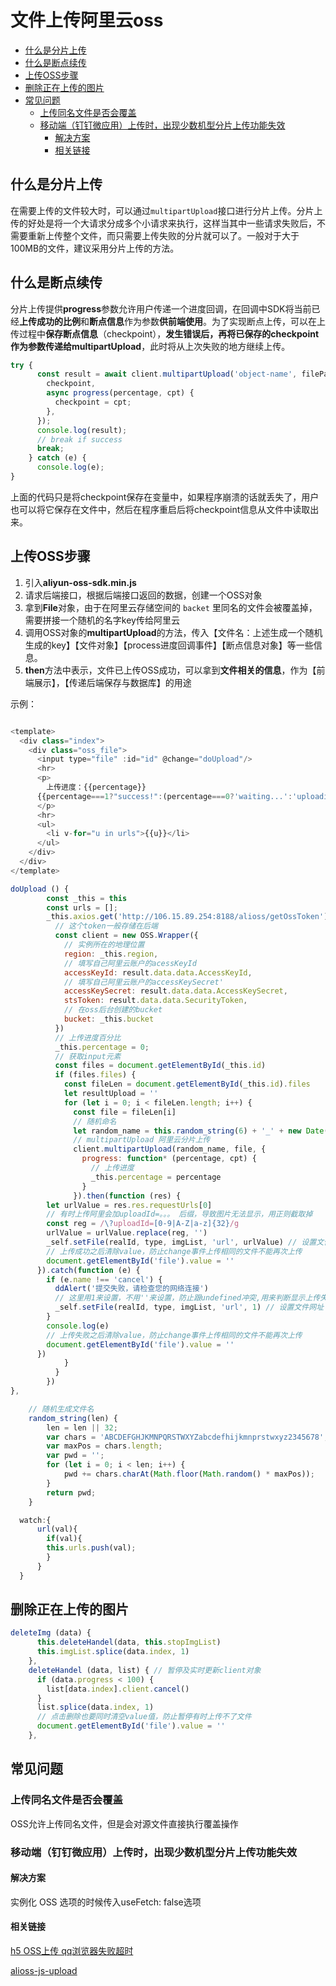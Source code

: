 # 文件上传阿里云oss
<!-- TOC -->

- [什么是分片上传](#什么是分片上传)
- [什么是断点续传](#什么是断点续传)
- [上传OSS步骤](#上传oss步骤)
- [删除正在上传的图片](#删除正在上传的图片)
- [常见问题](#常见问题)
  - [上传同名文件是否会覆盖](#上传同名文件是否会覆盖)
  - [移动端（钉钉微应用）上传时，出现少数机型分片上传功能失效](#移动端钉钉微应用上传时出现少数机型分片上传功能失效)
    - [解决方案](#解决方案)
    - [相关链接](#相关链接)

<!-- /TOC -->
## 什么是分片上传

在需要上传的文件较大时，可以通过`multipartUpload`接口进行分片上传。分片上传的好处是将一个大请求分成多个小请求来执行，这样当其中一些请求失败后，不需要重新上传整个文件，而只需要上传失败的分片就可以了。一般对于大于100MB的文件，建议采用分片上传的方法。

## 什么是断点续传

分片上传提供**progress**参数允许用户传递一个进度回调，在回调中SDK将当前已经**上传成功的比例**和**断点信息**作为参数**供前端使用**。为了实现断点上传，可以在上传过程中**保存断点信息**（checkpoint），**发生错误后，再将已保存的checkpoint作为参数传递给multipartUpload**，此时将从上次失败的地方继续上传。

```js
try {
      const result = await client.multipartUpload('object-name', filePath, {
        checkpoint,
        async progress(percentage, cpt) {
          checkpoint = cpt;
        },
      });
      console.log(result);
      // break if success
      break;
    } catch (e) {
      console.log(e);
}
```

上面的代码只是将checkpoint保存在变量中，如果程序崩溃的话就丢失了，用户也可以将它保存在文件中，然后在程序重启后将checkpoint信息从文件中读取出来。

## 上传OSS步骤

1. 引入**aliyun-oss-sdk.min.js**
2. 请求后端接口，根据后端接口返回的数据，创建一个OSS对象
3. 拿到**File**对象，由于在阿里云存储空间的 `backet` 里同名的文件会被覆盖掉，需要拼接一个随机的名字key传给阿里云
4. 调用OSS对象的**multipartUpload**的方法，传入【文件名：上述生成一个随机生成的key】【文件对象】【process进度回调事件】【断点信息对象】等一些信息。
5. **then**方法中表示，文件已上传OSS成功，可以拿到**文件相关的信息**，作为【前端展示】，【传递后端保存与数据库】的用途

示例：

```js

<template>
  <div class="index">
    <div class="oss_file">
      <input type="file" :id="id" @change="doUpload"/>
      <hr>
      <p>
        上传进度：{{percentage}}
      {{percentage===1?"success!":(percentage===0?'waiting...':'uploading')}}
      </p>
      <hr>
      <ul>
        <li v-for="u in urls">{{u}}</li>
      </ul>
    </div>
  </div>
</template>

doUpload () {
        const _this = this
        const urls = [];
        _this.axios.get('http://106.15.89.254:8188/alioss/getOssToken').then((result) => {
          // 这个token一般存储在后端
          const client = new OSS.Wrapper({
            // 实例所在的地理位置
            region: _this.region,
            // 填写自己阿里云账户的acessKeyId
            accessKeyId: result.data.data.AccessKeyId,
            // 填写自己阿里云账户的accessKeySecret'
            accessKeySecret: result.data.data.AccessKeySecret,
            stsToken: result.data.data.SecurityToken,
            // 在oss后台创建的bucket
            bucket: _this.bucket
          })
          // 上传进度百分比
          _this.percentage = 0;
          // 获取input元素
          const files = document.getElementById(_this.id)
          if (files.files) {
            const fileLen = document.getElementById(_this.id).files
            let resultUpload = ''
            for (let i = 0; i < fileLen.length; i++) {
              const file = fileLen[i]
              // 随机命名
              let random_name = this.random_string(6) + '_' + new Date().getTime() + '.' + file.name.split('.').pop()
              // multipartUpload 阿里云分片上传
              client.multipartUpload(random_name, file, {
                progress: function* (percentage, cpt) {
                  // 上传进度
                  _this.percentage = percentage
                }
              }).then(function (res) {
        let urlValue = res.res.requestUrls[0]
        // 有时上传阿里会加uploadId=。。。 后缀，导致图片无法显示，用正则截取掉
        const reg = /\?uploadId=[0-9|A-Z|a-z]{32}/g
        urlValue = urlValue.replace(reg, '')
        _self.setFile(realId, type, imgList, 'url', urlValue) // 设置文件网址
        // 上传成功之后清除value，防止change事件上传相同的文件不能再次上传
        document.getElementById('file').value = ''
      }).catch(function (e) {
        if (e.name !== 'cancel') {
          ddAlert('提交失败，请检查您的网络连接')
          // 这里用1来设置，不用''来设置，防止跟undefined冲突,用来判断显示上传失败
          _self.setFile(realId, type, imgList, 'url', 1) // 设置文件网址
        }
        console.log(e)
        // 上传失败之后清除value，防止change事件上传相同的文件不能再次上传
        document.getElementById('file').value = ''
      })
            }
          }
        })
},

    // 随机生成文件名
    random_string(len) {
        len = len || 32;
        var chars = 'ABCDEFGHJKMNPQRSTWXYZabcdefhijkmnprstwxyz2345678';
        var maxPos = chars.length;
        var pwd = '';
        for (let i = 0; i < len; i++) {
            pwd += chars.charAt(Math.floor(Math.random() * maxPos));
        }
        return pwd;
    }

  watch:{
      url(val){
        if(val){
        this.urls.push(val);
        }
      }
  }

```

## 删除正在上传的图片

```js
deleteImg (data) {
      this.deleteHandel(data, this.stopImgList)
      this.imgList.splice(data.index, 1)
    },
    deleteHandel (data, list) { // 暂停及实时更新client对象
      if (data.progress < 100) {
        list[data.index].client.cancel()
      }
      list.splice(data.index, 1)
      // 点击删除也要同时清空value值，防止暂停有时上传不了文件
      document.getElementById('file').value = ''
    },
```

## 常见问题

### 上传同名文件是否会覆盖

OSS允许上传同名文件，但是会对源文件直接执行覆盖操作

### 移动端（钉钉微应用）上传时，出现少数机型分片上传功能失效

#### 解决方案

实例化 OSS 选项的时候传入useFetch: false选项

#### 相关链接

[h5 OSS上传 qq浏览器失败超时](https://www.jianshu.com/p/5f6d09c099b6)

[alioss-js-upload](https://github.com/taosin/alioss-js-upload/blob/2.0/public/src/components/upload.vue)
